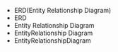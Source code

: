- ERD(Entity Relationship Diagram)
- ERD
- Entity Relationship Diagram
- EntityRelationship Diagram
- EntityRelationshipDiagram